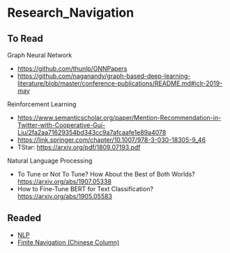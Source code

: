 # Research_Navigation

## To Read
Graph Neural Network
- https://github.com/thunlp/GNNPapers
- https://github.com/naganandy/graph-based-deep-learning-literature/blob/master/conference-publications/README.md#iclr-2019-may

Reinforcement Learning
- https://www.semanticscholar.org/paper/Mention-Recommendation-in-Twitter-with-Cooperative-Gui-Liu/2fa2aa71629354bd343cc9a7afcaafe1e89a4078
- https://link.springer.com/chapter/10.1007/978-3-030-18305-9_46
- TStar: https://arxiv.org/pdf/1809.07193.pdf

Natural Language Processing
- To Tune or Not To Tune? How About the Best of Both Worlds? https://arxiv.org/abs/1907.05338
- How to Fine-Tune BERT for Text Classification? https://arxiv.org/abs/1905.05583

## Readed
- [NLP](https://github.com/LFhase/Research_Navigation/blob/master/NLP.md)
- [Finite Navigation (Chinese Column)](https://zhuanlan.zhihu.com/finte-nav)
